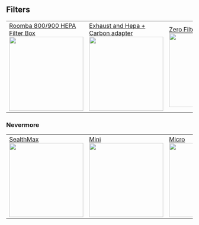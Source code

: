 ## Filters

<table>
  <tr>
    <td><a href="https://www.printables.com/fr/model/551032-voron-24-roomba-800900-hepa-filter-box">Roomba 800/900 HEPA Filter Box</br>
      <img src="https://media.printables.com/media/prints/551032/images/4425915_77a45bcf-4edc-47f9-9f50-3d6053968ec3/thumbs/inside/1280x960/jpg/1.webp" style="width:200px;"/></a></br></td>
    <td><a href="https://www.printables.com/fr/model/582998-voron-24-exhaust-and-hepa-carbon-adapter">Exhaust and Hepa + Carbon adapter</br>
      <img src="https://media.printables.com/media/prints/582998/images/4652693_93fd0459-5c0c-452e-a34b-05567273f489/thumbs/inside/1280x960/jpg/20230914_203520.webp" style="width:200px;"/></a></br></td>
  <td><a href="https://github.com/zruncho3d/zerofilter">Zero Filter</br>
      <img src="https://github.com/zruncho3d/zerofilter/raw/main/Images/iso_black_4.png" style="width:200px;"/></a></br></td>
  </tr>
</table>

### Nevermore
<table>
  <tr>
    <td><a href="https://github.com/nevermore3d/StealthMax">SealthMax</br>
      <img src="https://github.com/nevermore3d/StealthMax/raw/main/assets/renders/sm_300.png" style="width:200px;"/></a></br></td>
    <td><a href="https://github.com/nevermore3d/Nevermore_Mini">Mini</br>
      <img src="https://github.com/nevermore3d/Nevermore_Mini/raw/master/Nevermore_Mini_Electronics_Beta.png" style="width:200px;"/></a></br></td>
    <td><a href="https://github.com/nevermore3d/Nevermore_Micro">Micro</br>
      <img src="https://github.com/nevermore3d/Nevermore_Micro/raw/master/images/nevermore-micro-duo.jpg" style="width:200px;"/></a></br></td>
  </tr>
</table>
